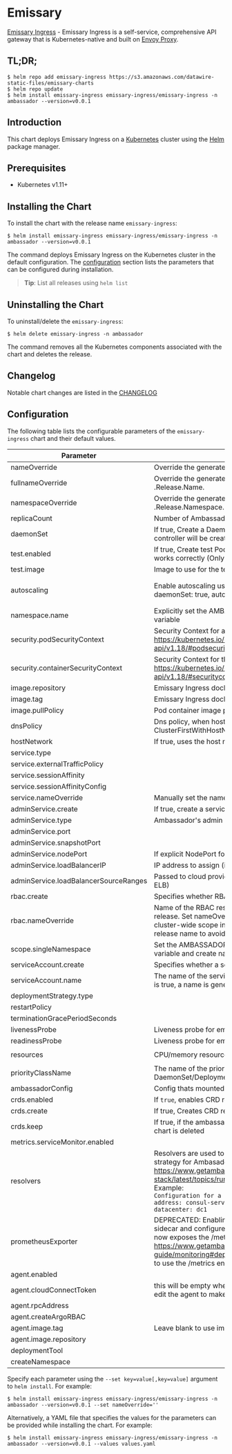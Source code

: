 # Emissary

[Emissary Ingress](https://github.com/datawire/ambassador) - Emissary Ingress is a self-service, comprehensive API gateway that is Kubernetes-native and built on [Envoy Proxy](https://www.envoyproxy.io/).

## TL;DR;

```console
$ helm repo add emissary-ingress https://s3.amazonaws.com/datawire-static-files/emissary-charts
$ helm repo update
$ helm install emissary-ingress emissary-ingress/emissary-ingress -n ambassador --version=v0.0.1
```

## Introduction

This chart deploys Emissary Ingress on a [Kubernetes](http://kubernetes.io) cluster using the [Helm](https://helm.sh) package manager.

## Prerequisites

- Kubernetes v1.11+

## Installing the Chart

To install the chart with the release name `emissary-ingress`:

```console
$ helm install emissary-ingress emissary-ingress/emissary-ingress -n ambassador --version=v0.0.1
```

The command deploys Emissary Ingress on the Kubernetes cluster in the default configuration. The [configuration](#configuration) section lists the parameters that can be configured during installation.

> **Tip**: List all releases using `helm list`

## Uninstalling the Chart

To uninstall/delete the `emissary-ingress`:

```console
$ helm delete emissary-ingress -n ambassador
```

The command removes all the Kubernetes components associated with the chart and deletes the release.

## Changelog

Notable chart changes are listed in the [CHANGELOG](./CHANGELOG.md)

## Configuration

The following table lists the configurable parameters of the `emissary-ingress` chart and their default values.

|               Parameter               |                                                                                                                                                 Description                                                                                                                                                  |                                                                                                                                    Default                                                                                                                                     |
|---------------------------------------|--------------------------------------------------------------------------------------------------------------------------------------------------------------------------------------------------------------------------------------------------------------------------------------------------------------|--------------------------------------------------------------------------------------------------------------------------------------------------------------------------------------------------------------------------------------------------------------------------------|
| nameOverride                          | Override the generated chart name. Defaults to .Chart.Name.                                                                                                                                                                                                                                                  | `''`                                                                                                                                                                                                                                                                           |
| fullnameOverride                      | Override the generated release name. Defaults to .Release.Name.                                                                                                                                                                                                                                              | `''`                                                                                                                                                                                                                                                                           |
| namespaceOverride                     | Override the generated release namespace. Defaults to .Release.Namespace.                                                                                                                                                                                                                                    | `''`                                                                                                                                                                                                                                                                           |
| replicaCount                          | Number of Ambassador replicas                                                                                                                                                                                                                                                                                | `3`                                                                                                                                                                                                                                                                            |
| daemonSet                             | If true, Create a DaemonSet. By default Deployment controller will be created                                                                                                                                                                                                                                | `false`                                                                                                                                                                                                                                                                        |
| test.enabled                          | If true, Create test Pod to verify the Ambassador service works correctly (Only created on helm test)                                                                                                                                                                                                        | `true`                                                                                                                                                                                                                                                                         |
| test.image                            | Image to use for the test Pod                                                                                                                                                                                                                                                                                | `busybox`                                                                                                                                                                                                                                                                      |
| autoscaling                           | Enable autoscaling using HorizontalPodAutoscaler daemonSet: true, autoscaling will be disabled                                                                                                                                                                                                               | `{"enabled":false,"maxReplicas":5,"metrics":[{"resource":{"name":"cpu","target":{"averageUtilization":60,"type":"Utilization"}},"type":"Resource"},{"resource":{"name":"memory","target":{"averageUtilization":60,"type":"Utilization"}},"type":"Resource"}],"minReplicas":2}` |
| namespace.name                        | Explicitly set the AMBASSADOR_NAMESPACE environment variable                                                                                                                                                                                                                                                 | ``                                                                                                                                                                                                                                                                             |
| security.podSecurityContext           | Security Context for all containers in the pod. https://kubernetes.io/docs/reference/generated/kubernetes-api/v1.18/#podsecuritycontext-v1-core                                                                                                                                                              | `{"runAsUser":8888}`                                                                                                                                                                                                                                                           |
| security.containerSecurityContext     | Security Context for the Ambassador container specifically https://kubernetes.io/docs/reference/generated/kubernetes-api/v1.18/#securitycontext-v1-core                                                                                                                                                      | `{"allowPrivilegeEscalation":false}`                                                                                                                                                                                                                                           |
| image.repository                      | Emissary Ingress docker repo                                                                                                                                                                                                                                                                                 | `docker.io/alixcook11/ambassador`                                                                                                                                                                                                                                              |
| image.tag                             | Emissary Ingress docker tag                                                                                                                                                                                                                                                                                  | `2.8.0-wip`                                                                                                                                                                                                                                                                    |
| image.pullPolicy                      | Pod container image pull policy                                                                                                                                                                                                                                                                              | `IfNotPresent`                                                                                                                                                                                                                                                                 |
| dnsPolicy                             | Dns policy, when hostNetwork set to ClusterFirstWithHostNet                                                                                                                                                                                                                                                  | `ClusterFirst`                                                                                                                                                                                                                                                                 |
| hostNetwork                           | If true, uses the host network, useful for on-premise setups                                                                                                                                                                                                                                                 | `false`                                                                                                                                                                                                                                                                        |
| service.type                          |                                                                                                                                                                                                                                                                                                              | `LoadBalancer`                                                                                                                                                                                                                                                                 |
| service.externalTrafficPolicy         |                                                                                                                                                                                                                                                                                                              | ``                                                                                                                                                                                                                                                                             |
| service.sessionAffinity               |                                                                                                                                                                                                                                                                                                              | ``                                                                                                                                                                                                                                                                             |
| service.sessionAffinityConfig         |                                                                                                                                                                                                                                                                                                              | ``                                                                                                                                                                                                                                                                             |
| service.nameOverride                  | Manually set the name of the generated Service                                                                                                                                                                                                                                                               | ``                                                                                                                                                                                                                                                                             |
| adminService.create                   | If true, create a service for Ambassador's admin UI                                                                                                                                                                                                                                                          | `true`                                                                                                                                                                                                                                                                         |
| adminService.type                     | Ambassador's admin service type to be used                                                                                                                                                                                                                                                                   | `ClusterIP`                                                                                                                                                                                                                                                                    |
| adminService.port                     |                                                                                                                                                                                                                                                                                                              | `8877`                                                                                                                                                                                                                                                                         |
| adminService.snapshotPort             |                                                                                                                                                                                                                                                                                                              | `8005`                                                                                                                                                                                                                                                                         |
| adminService.nodePort                 | If explicit NodePort for admin service is required                                                                                                                                                                                                                                                           | ``                                                                                                                                                                                                                                                                             |
| adminService.loadBalancerIP           | IP address to assign (if cloud provider supports it)                                                                                                                                                                                                                                                         | ``                                                                                                                                                                                                                                                                             |
| adminService.loadBalancerSourceRanges | Passed to cloud provider load balancer if created (e.g: AWS ELB)                                                                                                                                                                                                                                             | ``                                                                                                                                                                                                                                                                             |
| rbac.create                           | Specifies whether RBAC resources should be created                                                                                                                                                                                                                                                           | `true`                                                                                                                                                                                                                                                                         |
| rbac.nameOverride                     | Name of the RBAC resources defaults to the name of the release. Set nameOverride when installing Ambassador with cluster-wide scope in different namespaces with the same release name to avoid conflicts.                                                                                                   | ``                                                                                                                                                                                                                                                                             |
| scope.singleNamespace                 | Set the AMBASSADOR_SINGLE_NAMESPACE environment variable and create namespaced RBAC if rbac.enabled: true                                                                                                                                                                                                    | `false`                                                                                                                                                                                                                                                                        |
| serviceAccount.create                 | Specifies whether a service account should be created                                                                                                                                                                                                                                                        | `true`                                                                                                                                                                                                                                                                         |
| serviceAccount.name                   | The name of the service account to use. If not set and create is true, a name is generated using the fullname template                                                                                                                                                                                       | ``                                                                                                                                                                                                                                                                             |
| deploymentStrategy.type               |                                                                                                                                                                                                                                                                                                              | `RollingUpdate`                                                                                                                                                                                                                                                                |
| restartPolicy                         |                                                                                                                                                                                                                                                                                                              | ``                                                                                                                                                                                                                                                                             |
| terminationGracePeriodSeconds         |                                                                                                                                                                                                                                                                                                              | ``                                                                                                                                                                                                                                                                             |
| livenessProbe                         | Liveness probe for emissary pods                                                                                                                                                                                                                                                                             | `{"failureThreshold":3,"initialDelaySeconds":30,"periodSeconds":3}`                                                                                                                                                                                                            |
| readinessProbe                        | Liveness probe for emissary pods                                                                                                                                                                                                                                                                             | `{"failureThreshold":3,"initialDelaySeconds":30,"periodSeconds":3}`                                                                                                                                                                                                            |
| resources                             | CPU/memory resource requests/limits                                                                                                                                                                                                                                                                          | `{"limits":{"cpu":"1000m","memory":"600Mi"},"requests":{"cpu":"200m","memory":"300Mi"}}`                                                                                                                                                                                       |
| priorityClassName                     | The name of the priorityClass for the ambassador DaemonSet/Deployment                                                                                                                                                                                                                                        | `''`                                                                                                                                                                                                                                                                           |
| ambassadorConfig                      | Config thats mounted to `/ambassador/ambassador-config`                                                                                                                                                                                                                                                      | `''`                                                                                                                                                                                                                                                                           |
| crds.enabled                          | If `true`, enables CRD resources for the installation.                                                                                                                                                                                                                                                       | `true`                                                                                                                                                                                                                                                                         |
| crds.create                           | If true, Creates CRD resources                                                                                                                                                                                                                                                                               | `true`                                                                                                                                                                                                                                                                         |
| crds.keep                             | If true, if the ambassador CRDs should be kept when the chart is deleted                                                                                                                                                                                                                                     | `true`                                                                                                                                                                                                                                                                         |
| metrics.serviceMonitor.enabled        |                                                                                                                                                                                                                                                                                                              | `false`                                                                                                                                                                                                                                                                        |
| resolvers                             | Resolvers are used to configure the discovery service strategy for Ambasador See: https://www.getambassador.io/docs/edge-stack/latest/topics/running/resolvers/ <br> Example: <br> `Configuration for a Consul Resolver` <br> `address: consul-server.default.svc.cluster.local:8500` <br> `datacenter: dc1` | `{"consul":{"create":false,"name":"consul-dc1","spec":{}},"endpoint":{"create":false,"name":"endpoint"}}`                                                                                                                                                                      |
| prometheusExporter                    | DEPRECATED: Enabling the prometheus exporter creates a sidecar and configures ambassador to use it Ambassador now exposes the /metrics endpoint in Envoy. See https://www.getambassador.io/user-guide/monitoring#deployment for more information on how to use the /metrics endpoint                         | `{"enabled":false,"pullPolicy":"IfNotPresent","repository":"prom/statsd-exporter","resources":{},"tag":"v0.8.1"}`                                                                                                                                                              |
| agent.enabled                         |                                                                                                                                                                                                                                                                                                              | `true`                                                                                                                                                                                                                                                                         |
| agent.cloudConnectToken               | this will be empty when it first gets applied, then the user will edit the agent to make it start reporting                                                                                                                                                                                                  | `''`                                                                                                                                                                                                                                                                           |
| agent.rpcAddress                      |                                                                                                                                                                                                                                                                                                              | `https://app.getambassador.io/`                                                                                                                                                                                                                                                |
| agent.createArgoRBAC                  |                                                                                                                                                                                                                                                                                                              | `true`                                                                                                                                                                                                                                                                         |
| agent.image.tag                       | Leave blank to use image.repository and image.tag                                                                                                                                                                                                                                                            | ``                                                                                                                                                                                                                                                                             |
| agent.image.repository                |                                                                                                                                                                                                                                                                                                              | ``                                                                                                                                                                                                                                                                             |
| deploymentTool                        |                                                                                                                                                                                                                                                                                                              | `''`                                                                                                                                                                                                                                                                           |
| createNamespace                       |                                                                                                                                                                                                                                                                                                              | `false`                                                                                                                                                                                                                                                                        |


Specify each parameter using the `--set key=value[,key=value]` argument to `helm install`. For example:

```console
$ helm install emissary-ingress emissary-ingress/emissary-ingress -n ambassador --version=v0.0.1 --set nameOverride=''
```

Alternatively, a YAML file that specifies the values for the parameters can be provided while
installing the chart. For example:

```console
$ helm install emissary-ingress emissary-ingress/emissary-ingress -n ambassador --version=v0.0.1 --values values.yaml
```
